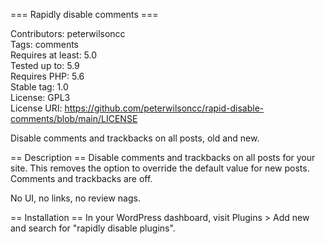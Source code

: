 === Rapidly disable comments ===

Contributors: peterwilsoncc  
Tags: comments  
Requires at least: 5.0  
Tested up to: 5.9  
Requires PHP: 5.6  
Stable tag: 1.0  
License: GPL3  
License URI: https://github.com/peterwilsoncc/rapid-disable-comments/blob/main/LICENSE  

Disable comments and trackbacks on all posts, old and new.

== Description ==
Disable comments and trackbacks on all posts for your site. This removes the option to override the default value for new posts. Comments and trackbacks are off.

No UI, no links, no review nags.

== Installation ==
In your WordPress dashboard, visit Plugins > Add new and search for \"rapidly disable plugins\".